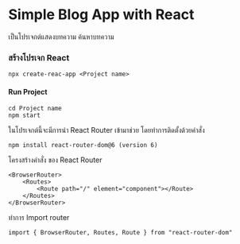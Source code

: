 # Simple Blog App with React
เป็นโปรเจกต์แสดงบทความ ค้นหาบทความ

### สร้างโปรเจก React
```
npx create-reac-app <Project name>
```
####  Run Project
```
cd Project name
npm start
```
ในโปรเจกต์นี้จะมีการนำ React Router เข้ามาช่วย โดยทำการติดตั้งด้วยคำสั่ง
```
npm install react-router-dom@6 (version 6)
```
โครงสร้างคำสั่ง ของ React Router
```
<BrowserRouter>
	<Routes>
		<Route path="/" element="component"></Route>
	</Routes>
</BrowserRouter>
```
ทำการ Import router
```
import { BrowserRouter, Routes, Route } from "react-router-dom"
